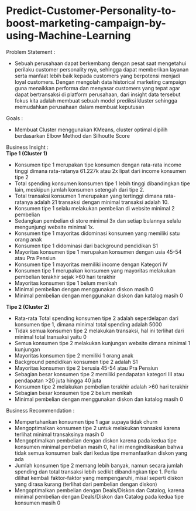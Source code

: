 # Predict-Customer-Personality-to-boost-marketing-campaign-by-using-Machine-Learning

Problem Statement : 
- Sebuah perusahaan dapat berkembang dengan pesat saat mengetahui perilaku customer personality nya, sehingga dapat memberikan layanan serta manfaat lebih baik kepada customers yang berpotensi menjadi loyal customers. Dengan mengolah data historical marketing campaign guna menaikkan performa dan menyasar customers yang tepat agar dapat bertransaksi di platform perusahaan, dari insight data tersebut fokus kita adalah membuat sebuah model prediksi kluster sehingga memudahkan perusahaan dalam membuat keputusan

Goals :
- Membuat Cluster menggunakan KMeans, cluster optimal dipilih berdasarkan Elbow Method dan Silhoutte Score

Business Insight : \
**Tipe 1 (Cluster 1)**

- Konsumen tipe 1 merupakan tipe konsumen dengan rata-rata income tinggi dimana rata-ratanya 61.227k atau 2x lipat dari income konsumen tipe 2
- Total spending konsumen konsumen tipe 1 lebih tinggi dibandingkan tipe lain, meskipun jumlah konsumen setengah dari tipe 2. 
- Total transaksi konsumen 1 merupakan yang tertinggi dimana rata-ratanya adalah 21 transaksi dengan minimal transaksi adalah 10. 
- Konsumen tipe 1 selalu melakukan pembelian di website minimal 2 pembelian
- Sedangkan pembelian di store minimal 3x dan setiap bulannya selalu mengunjungi website minimal 1x. 
- Konsumen tipe 1 mayoritas didominasi konsumen yang memiliki satu orang anak 
- Konsumen tipe 1 didominasi dari background pendidikan S1 
- Mayoritas konsumen tipe 1 merupakan konsumen dengan usia 45-54 atau Pra Pensiun 
- Konsumen tipe 1 mayoritas memiliki income dengan Kategori IV
- Konsumen tipe 1 merupakan konsumen yang mayoritas melakukan pembelian terakhir sejak >60 hari terakhir
- Mayoritas konsumen tipe 1 belum menikah 
- Minimal pembelian dengan menggunakan diskon masih 0
- Minimal pembelian dengan menggunakan diskon dan katalog masih 0

**Tipe 2 (Cluster 2)**
- Rata-rata Total spending konsumen tipe 2 adalah seperdelapan dari konsumen tipe 1, dimana minimal total spending adalah 5000
- Tidak semua konsumen tipe 2 melakukan transaksi, hal ini terlihat dari minimal total transaksi yaitu 0 
- Semua konsumen tipe 2 melakukan kunjungan website dimana minimal 1 kunjungan 
- Mayoritas konsumen tipe 2 memiliki 1 orang anak
- Background pendidikan konsumen tipe 2 adalah S1 
- Mayoritas konsumen tipe 2 berusia 45-54 atau Pra Pensiun 
- Sebagian besar konsumen tipe 2 memiliki pendapatan kategori III atau pendapatan >20 juta hingga 40 juta 
- Konsumen tipe 2 melakukan pembelian terakhir adalah >60 hari terakhir 
- Sebagian besar konsumen tipe 2 belum menikah 
- Minimal pembelian dengan menggunakan diskon dan katalog masih 0

Business Recommendation : 
- Mempertahankan konsumen tipe 1 agar supaya tidak churn
- Mengoptimalkan konsumen tipe 2 untuk melakukan transaksi karena terlihat minimal transaksinya masih 0 
- Mengoptimalkan pembelian dengan diskon karena pada kedua tipe konsumen minimal pembelian masih 0, hal ini mengindikasikan bahwa tidak semua konsumen baik dari kedua tipe memanfaatkan diskon yang ada 
- Jumlah konsumen tipe 2 memang lebih banyak, namun secara jumlah spending dan total transaksi lebih sedikit dibandingkan tipe 1. Perlu dilihat kembali faktor-faktor yang mempengaruhi, misal seperti diskon yang dirasa kurang (terlihat dari pembelian dengan diskon)
- Mengoptimalkan pembelian dengan Deals/Diskon dan Catalog, karena minimal pembelian dengan Deals/Diskon dan Catalog pada kedua tipe konsumen masih 0
